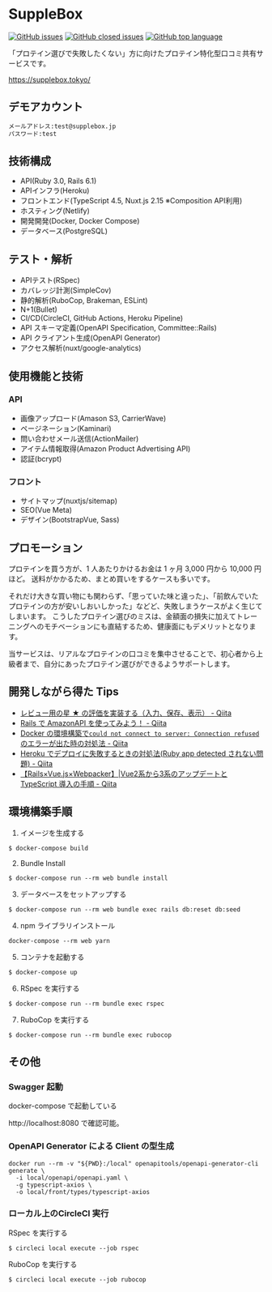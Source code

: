 # SuppleBox

<a href="https://img.shields.io/github/issues-raw/yuki0920/supplebox.svg"><img alt="GitHub issues" src="https://img.shields.io/github/issues-raw/yuki0920/supplebox.svg"></a>
<a href="https://img.shields.io/github/issues-closed-raw/yuki0920/supplebox.svg"><img alt="GitHub closed issues" src="https://img.shields.io/github/issues-closed-raw/yuki0920/supplebox.svg"></a>
<a href="https://img.shields.io/github/languages/top/yuki0920/supplebox"><img alt="GitHub top language" src="https://img.shields.io/github/languages/top/yuki0920/supplebox"></a>

「プロテイン選びで失敗したくない」方に向けたプロテイン特化型口コミ共有サービスです。

<https://supplebox.tokyo/>

## デモアカウント

```md
メールアドレス:test@supplebox.jp
パスワード:test
```

## 技術構成

- API(Ruby 3.0, Rails 6.1)
- APIインフラ(Heroku)
- フロントエンド(TypeScript 4.5, Nuxt.js 2.15 ※Composition API利用)
- ホスティング(Netlify)
- 開発開発(Docker, Docker Compose)
- データベース(PostgreSQL)

## テスト・解析

- APIテスト(RSpec)
- カバレッジ計測(SimpleCov)
- 静的解析(RuboCop, Brakeman, ESLint)
- N+1(Bullet)
- CI/CD(CircleCI, GitHub Actions, Heroku Pipeline)
- API スキーマ定義(OpenAPI Specification, Committee::Rails)
- API クライアント生成(OpenAPI Generator)
- アクセス解析(nuxt/google-analytics)

## 使用機能と技術

### API

- 画像アップロード(Amason S3, CarrierWave)
- ページネーション(Kaminari)
- 問い合わせメール送信(ActionMailer)
- アイテム情報取得(Amazon Product Advertising API)
- 認証(bcrypt)

### フロント
- サイトマップ(nuxtjs/sitemap)
- SEO(Vue Meta)
- デザイン(BootstrapVue, Sass)

## プロモーション

プロテインを買う方が、1 人あたりかけるお金は 1 ヶ月 3,000 円から 10,000 円ほど。
送料がかかるため、まとめ買いをするケースも多いです。

それだけ大きな買い物にも関わらず、「思っていた味と違った」、「前飲んでいたプロテインの方が安いしおいしかった」などど、失敗しまうケースがよく生じてしまいます。
こうしたプロテイン選びのミスは、金額面の損失に加えてトレーニングへのモチベーションにも直結するため、健康面にもデメリットとなります。

当サービスは、リアルなプロテインの口コミを集中させることで、初心者から上級者まで、自分にあったプロテイン選びができるようサポートします。

## 開発しながら得た Tips

- [レビュー用の星 ★ の評価を実装する（入力、保存、表示） - Qiita](https://qiita.com/yuki_0920/items/a966d9fa2bdb621f805d)
- [Rails で AmazonAPI を使ってみよう！ - Qiita](https://qiita.com/yuki_0920/items/7e7e9dcd955fed777bc1)
- [Docker の環境構築で`could not connect to server: Connection refused`のエラーが出た時の対処法 - Qiita](https://qiita.com/yuki_0920/items/84e2ca260bfe13cf3072)
- [Heroku でデプロイに失敗するときの対処法(Ruby app detected されない問題) - Qiita](https://qiita.com/yuki_0920/items/b1065777edf090351052)
- [【Rails×Vue.js×Webpacker】|Vue2系から3系のアップデートとTypeScript 導入の手順 - Qiita](https://qiita.com/yuki_0920/items/2eab16aadbe2f3a8d73e)

## 環境構築手順

1. イメージを生成する

```
$ docker-compose build
```

2. Bundle Install

```
$ docker-compose run --rm web bundle install
```

3. データベースをセットアップする

```
$ docker-compose run --rm web bundle exec rails db:reset db:seed
```

4. npm ライブラリインストール

```
docker-compose --rm web yarn
```


5. コンテナを起動する

```
$ docker-compose up
```

6. RSpec を実行する

```
$ docker-compose run --rm bundle exec rspec
```

7. RuboCop を実行する

```
$ docker-compose run --rm bundle exec rubocop
```
## その他

### Swagger 起動

docker-compose で起動している

http://localhost:8080 で確認可能。

### OpenAPI Generator による Client の型生成

```
docker run --rm -v "${PWD}:/local" openapitools/openapi-generator-cli generate \
  -i local/openapi/openapi.yaml \
  -g typescript-axios \
  -o local/front/types/typescript-axios
```

### ローカル上のCircleCI 実行

RSpec を実行する

```
$ circleci local execute --job rspec
```

RuboCop を実行する

```
$ circleci local execute --job rubocop
```

